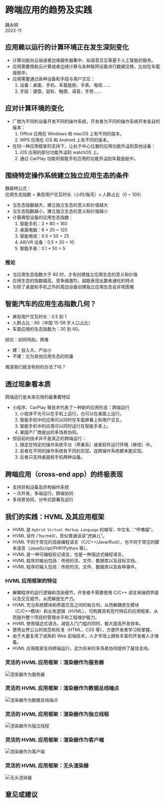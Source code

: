 # 跨端应用的趋势及实践

魏永明  
2022-11

		
## 应用赖以运行的计算环境正在发生深刻变化

- 计算功能向云端或者边缘服务器集中，如语音交互等基于人工智能的服务。
- 应用需要借助云计算或者边缘计算与各种联网设备进行数据交换，比如在车载座舱中。
- 应用需要通过各种设备和手段与用户交互：
   1. 设备：桌面、手机、车载座舱、手表、电视……
   1. 手段：键盘、鼠标、触摸、语音、手势……

		
## 应对计算环境的变化

- 厂商为不同的设备开发不同的操作系统，开发者为不同的操作系统开发各自的版本：
   1. Office 应用在 Windows 和 macOS 上有不同的版本。
   1. WPS 应用在 iOS 和 Android 上有不同的版本。
- 在同一种应用框架的支持下，让处于中心位置的应用功能外溢到其他设备：
   1. iOS 应用的部分功能外溢到 watchOS 上。
   1. 通过 CarPlay 功能将智能手机应用的功能外溢到车载座舱中。

		
## 围绕特定操作系统建立独立应用生态的条件

魏森特公式：  
应用生态指数 = 典型用户交互时长（小时/每天）x 人群占比（0 ~ 100）

- 当生态指数越大，建立独立生态的意义和价值越大
- 当生态指数越小，建立独立生态的意义和价值越小
- 计算典型设备的应用生态指数：
   1. 智能手机：2 * 80 = 160
   1. 桌面电脑：6 * 20 = 120
   1. 智能电视：0.5 * 50 = 25
   1. AR/VR 设备：0.5 * 20 = 10
   1. 智能手表：0.1 * 50 = 5

	
### 推论

- 当应用生态指数大于 60 时，才有创建独立应用生态的意义和价值
- 应用生态的指数越高，竞争越激烈，越能表现出赢者通吃的特点
- 为除了桌面和手机之外的周边设备创建独立应用生态会非常困难

		
## 智能汽车的应用生态指数几何？

- 典型用户交互时长：0.5 到 1
- 人群占比：60（中国 15-59 岁人口占比）
- 车载应用的生态指数为：30 到 60。

结论：如同鸡肋，两难

- 建：投入大、产出小
- 不建：沦为其他应用生态的附庸

		
难道我们就没有别的办法了吗？

		
## 透过现象看本质

跨端运行是未来应用的最重要特征

- 小程序、CarPlay 等技术代表了一种新的应用形态：跨端运行
   1. 小程序不光可以在手机上运行，也可以在桌面上运行。
   1. 智能手机中的应用可以同时在车载屏幕上和用户交互。
   1. 智能手机中的应用可以同时运行在智能手表上。
   1. 某国产厂商提出的多场景协同。
- 但目前的技术并不是真正的跨端运行：
   1. 限定在特定的操作系统平台（苹果系）或者软件运行环境（微信）中。
   1. 前者在不同的操作系统有不同的实现，连跨操作系统都未能实现。
   1. 后者只支持桌面和手机两种设备。

		
## 跨端应用（cross-end app）的终极表现

- 支持异构设备及异构操作系统
- 一次开发，多端运行，跨端协同
- 多场景协同，分布式部署及运行

		
## 我们的实践：HVML 及其应用框架

- HVML 是 `Hybrid Virtual Markup Language` 的缩写，中文名：“呼噜猫”。
- HVML 读作 /'huːmeil/，音似普通话读“虎妹儿”。
- HVML 不同于常见的高级编程语言（C/C++/Java/Rust），也不同于常见的脚本语言（JavaScript/PHP/Python 等）。
- HVML 是一种可编程标记语言，也是一种描述式编程语言。
- HVML 程序的输出包括：传统的流、文件、数据库以及目标文档。
- HVML 程序的输入包括：传统的流、文件、数据库以及各种事件。

		
### HVML 应用框架的特征

- 解耦程序的运行逻辑和渲染细节，开发者不需要使用 C/C++ 语言来操控界面以及交互细节，从而解放生产力。
- HVML 充当系统模块和界面交互之间的粘合剂，从而解耦原生模块（C/C++模块）和业务逻辑（HVML），可构建具有现代特征的应用框架，从而提升整个项目的管理水平和工程维护能力。
- HVML 使用描述式语法，减低入门门槛的同时，极大提高开发效率。
- 使用业界公认的规范和标准（HTML、CSS 等），方便开发者学习和掌握。
- 由于大量复用了成熟的 Web 前端技术，人才市场上拥有丰富的开发者人才储备。
- HVML 应用框架支持跨端运行，这为将来的多场景协同提供了最佳支持。

		
### 灵活的 HVML 应用框架：渲染器作为服务器

![渲染器作为服务器](assets/renderer-as-server.svg)

		
### 灵活的 HVML 应用框架：渲染器作为数据总线端点

![渲染器作为数据总线端点](assets/renderer-as-data-bus-endpoint.svg)

		
### 灵活的 HVML 应用框架：渲染器作为独立线程

![渲染器作为独立线程](assets/renderer-as-thread.svg)

		
### 灵活的 HVML 应用框架：渲染器作为客户端

![渲染器作为客户端](assets/renderer-as-client.svg)

		
### 灵活的 HVML 应用框架：无头渲染器

![无头渲染器](assets/renderer-headless.svg)

		
## 意见或建议

